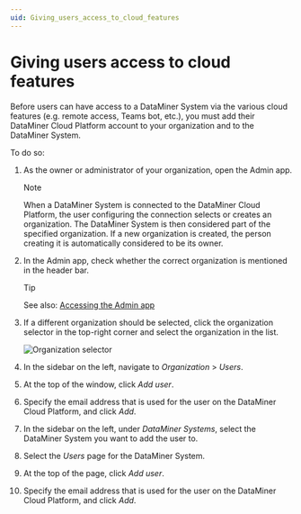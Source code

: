 ```yaml
---
uid: Giving_users_access_to_cloud_features
---
```


# Giving users access to cloud features

Before users can have access to a DataMiner System via the various cloud features (e.g. remote access, Teams bot, etc.), you must add their DataMiner Cloud Platform account to your organization and to the DataMiner System.

To do so:

1. As the owner or administrator of your organization, open the Admin app.

   > [!NOTE]
   > When a DataMiner System is connected to the DataMiner Cloud Platform, the user configuring the connection selects or creates an organization. The DataMiner System is then considered part of the specified organization. If a new organization is created, the person creating it is automatically considered to be its owner.

1. In the Admin app, check whether the correct organization is mentioned in the header bar.

   > [!TIP]
   > See also: [Accessing the Admin app](xref:Accessing_the_Admin_app)

1. If a different organization should be selected, click the organization selector in the top-right corner and select the organization in the list.

   ![Organization selector](~/user-guide/images/CloudAdmin_Selector.png)

1. In the sidebar on the left, navigate to *Organization* > *Users*.

1. At the top of the window, click *Add user*.

1. Specify the email address that is used for the user on the DataMiner Cloud Platform, and click *Add*.

1. In the sidebar on the left, under *DataMiner Systems*, select the DataMiner System you want to add the user to.

1. Select the *Users* page for the DataMiner System.

1. At the top of the page, click *Add user*.

1. Specify the email address that is used for the user on the DataMiner Cloud Platform, and click *Add*.

